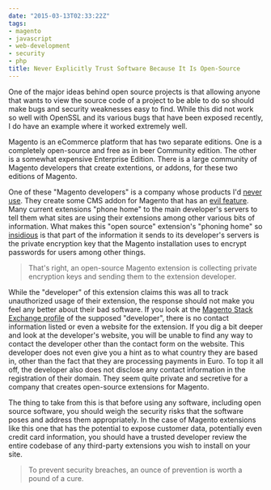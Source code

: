 ```yaml
---
date: "2015-03-13T02:33:22Z"
tags:
- magento
- javascript
- web-development
- security
- php
title: Never Explicitly Trust Software Because It Is Open-Source
---
```


One of the major ideas behind open source projects is that allowing anyone that wants to view the source code of a project to be able to do so should make bugs and security weaknesses easy to find. While this did not work so well with OpenSSL and its various bugs that have been exposed recently, I do have an example where it worked extremely well.

Magento is an eCommerce platform that has two separate editions. One is a completely open-source and free as in beer Community edition. The other is a somewhat expensive Enterprise Edition. There is a large community of Magento developers that create extentions, or addons, for these two editions of Magento.

One of these "Magento developers" is a company whose products I'd [never use](http://www.advancedcontentmanager.com/). They create some CMS addon for Magento that has an [evil feature](http://magento.stackexchange.com/questions/59834/any-good-reason-for-a-module-to-be-accessing-global-crypt-key-remotely). Many current extensions "phone home" to the main developer's servers to tell them what sites are using their extensions among other various bits of information. What makes this "open source" extension's "phoning home" so [insidious](http://magento.stackexchange.com/questions/59834/any-good-reason-for-a-module-to-be-accessing-global-crypt-key-remotely) is that part of the information it sends to its developer's servers is the private encryption key that the Magento installation uses to encrypt passwords for users among other things. 

>That's right, an open-source Magento extension is collecting private encryption keys and sending them to the extension developer.

While the "developer" of this extension claims this was all to track unauthorized usage of their extension, the response should not make you feel any better about their bad software. If you look at the [Magento Stack Exchange profile](http://magento.stackexchange.com/users/23195/advanced-content-manager) of the supposed "developer", there is no contact information listed or even a website for the extension. If you dig a bit deeper and look at the developer's website, you will be unable to find any way to contact the developer other than the contact form on the website. This developer does not even give you a hint as to what country they are based in, other than the fact that they are processing payments in Euro. To top it all off, the developer also does not disclose any contact information in the registration of their domain.  They seem quite private and secretive for a company that creates open-source extensions for Magento.

The thing to take from this is that before using any software, including open source software, you should weigh the security risks that the software poses and address them appropriately. In the case of Magento extensions like this one that has the potential to expose customer data, potentially even credit card information, you should have a trusted developer review the entire codebase of any third-party extensions you wish to install on your site. 

>To prevent security breaches, an ounce of prevention is worth a pound of a cure.